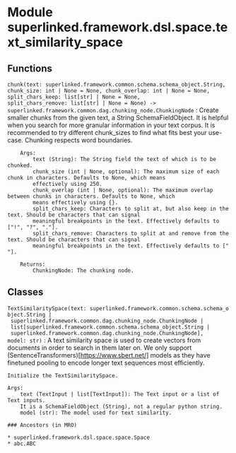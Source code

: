 Module superlinked.framework.dsl.space.text_similarity_space
============================================================

Functions
---------

    
`chunk(text: superlinked.framework.common.schema.schema_object.String, chunk_size: int | None = None, chunk_overlap: int | None = None, split_chars_keep: list[str] | None = None, split_chars_remove: list[str] | None = None) ‑> superlinked.framework.common.dag.chunking_node.ChunkingNode`
:   Create smaller chunks from the given text, a String SchemaFieldObject. It is helpful when you search
        for more granular information in your text corpus. It is recommended to try different chunk_sizes to
        find what fits best your use-case. Chunking respects word boundaries.
    
        Args:
            text (String): The String field the text of which is to be chunked.
            chunk_size (int | None, optional): The maximum size of each chunk in characters. Defaults to None, which means
            effectively using 250.
            chunk_overlap (int | None, optional): The maximum overlap between chunks in characters. Defaults to None, which
            means effectively using {}.
            split_chars_keep: Characters to split at, but also keep in the text. Should be characters that can signal
            meaningful breakpoints in the text. Effectively defaults to ["!", "?", "."].
            split_chars_remove: Characters to split at and remove from the text. Should be characters that can signal
            meaningful breakpoints in the text. Effectively defaults to ["
    "].
    
        Returns:
            ChunkingNode: The chunking node.

Classes
-------

`TextSimilaritySpace(text: superlinked.framework.common.schema.schema_object.String | superlinked.framework.common.dag.chunking_node.ChunkingNode | list[superlinked.framework.common.schema.schema_object.String | superlinked.framework.common.dag.chunking_node.ChunkingNode], model: str)`
:   A text similarity space is used to create vectors from documents in order to search in them
    later on. We only support (SentenceTransformers)[https://www.sbert.net/] models as they have
    finetuned pooling to encode longer text sequences most efficiently.
    
    Initialize the TextSimilaritySpace.
    
    Args:
        text (TextInput | list[TextInput]): The Text input or a list of Text inputs.
        It is a SchemaFieldObject (String), not a regular python string.
        model (str): The model used for text similarity.

    ### Ancestors (in MRO)

    * superlinked.framework.dsl.space.space.Space
    * abc.ABC